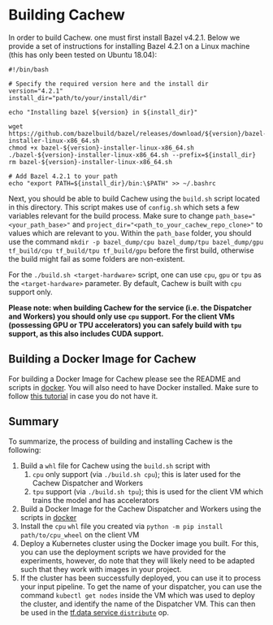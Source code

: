 # Building Cachew

In order to build Cachew. one must first install Bazel v4.2.1. Below we provide a set of instructions for installing Bazel 4.2.1 on a Linux machine (this has only been tested on Ubuntu 18.04):

```
#!/bin/bash

# Specify the required version here and the install dir
version="4.2.1"
install_dir="path/to/your/install/dir"

echo "Installing bazel ${version} in ${install_dir}"

wget https://github.com/bazelbuild/bazel/releases/download/${version}/bazel-${version}-installer-linux-x86_64.sh
chmod +x bazel-${version}-installer-linux-x86_64.sh
./bazel-${version}-installer-linux-x86_64.sh --prefix=${install_dir}
rm bazel-${version}-installer-linux-x86_64.sh

# Add Bazel 4.2.1 to your path
echo "export PATH=${install_dir}/bin:\$PATH" >> ~/.bashrc
```

Next, you should be able to build Cachew using the `build.sh` script located in this directory. This script makes use of `config.sh` which sets a few variables relevant for the build process. Make sure to change `path_base="<your_path_base>"` and `project_dir="<path_to_your_cachew_repo_clone>"` to values which are relevant to you. Within the `path_base` folder, you should use the command `mkdir -p bazel_dump/cpu bazel_dump/tpu bazel_dump/gpu tf_build/cpu tf_build/tpu tf_build/gpu` before the first build, otherwise the build might fail as some folders are non-existent.

For the `./build.sh <target-hardware>` script, one can use `cpu`, `gpu` or `tpu` as the `<target-hardware>` parameter. By default, Cachew is built with `cpu` support only. 

**Please note: when building Cachew for the service (i.e. the Dispatcher and Workers) you should only use `cpu` support. For the client VMs (possessing GPU or TPU accelerators) you can safely build with `tpu` support, as this also includes CUDA support.**

## Building a Docker Image for Cachew

For building a Docker Image for Cachew please see the README and scripts in [docker](docker). You will also need to have Docker installed. Make sure to follow [this tutorial](https://docs.docker.com/get-docker/) in case you do not have it. 

## Summary

To summarize, the process of building and installing Cachew is the following:

1. Build a `whl` file for Cachew using the `build.sh` script with 
    1. `cpu` only support (via `./build.sh cpu`); this is later used for the Cachew Dispatcher and Workers
    1. `tpu` support (via `./build.sh tpu`); this is used for the client VM which trains the model and has accelerators
1. Build a Docker Image for the Cachew Dispatcher and Workers using the scripts in [docker](docker)
1. Install the `cpu` `whl` file you created via `python -m pip install path/to/cpu_wheel` on the client VM
1. Deploy a Kubernetes cluster using the Docker image you built. For this, you can use the deployment scripts we have provided for the experiments, however, do note that they will likely need to be adapted such that they work with images in your project.
1. If the cluster has been successfully deployed, you can use it to process your input pipeline. To get the name of your dispatcher, you can use the command `kubectl get nodes` inside the VM which was used to deploy the cluster, and identify the name of the Dispatcher VM. This can then be used in the [tf.data service `distribute`](https://www.tensorflow.org/api_docs/python/tf/data/experimental/service) op. 
